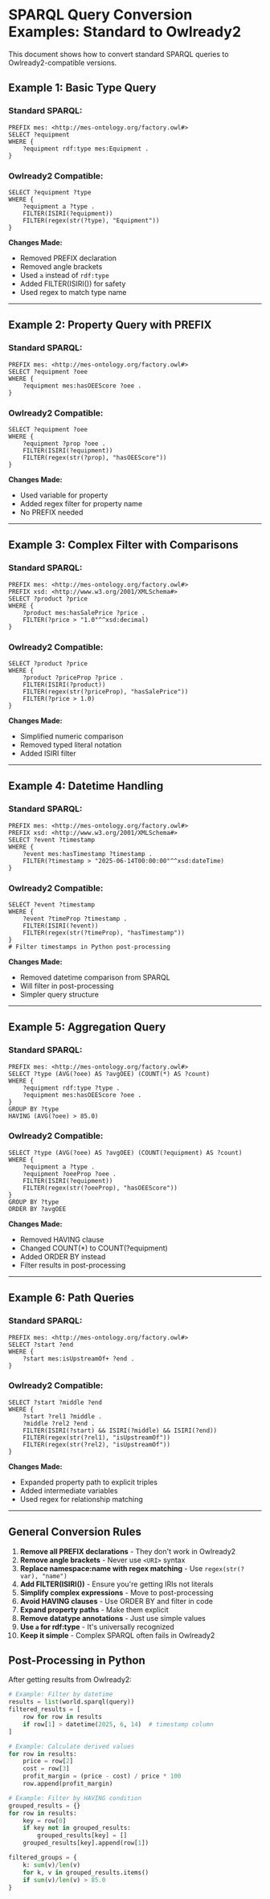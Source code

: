 # SPARQL Query Conversion Examples: Standard to Owlready2

This document shows how to convert standard SPARQL queries to Owlready2-compatible versions.

## Example 1: Basic Type Query

### Standard SPARQL:
```sparql
PREFIX mes: <http://mes-ontology.org/factory.owl#>
SELECT ?equipment 
WHERE {
    ?equipment rdf:type mes:Equipment .
}
```

### Owlready2 Compatible:
```sparql
SELECT ?equipment ?type
WHERE {
    ?equipment a ?type .
    FILTER(ISIRI(?equipment))
    FILTER(regex(str(?type), "Equipment"))
}
```

**Changes Made:**
- Removed PREFIX declaration
- Removed angle brackets
- Used `a` instead of `rdf:type`
- Added FILTER(ISIRI()) for safety
- Used regex to match type name

---

## Example 2: Property Query with PREFIX

### Standard SPARQL:
```sparql
PREFIX mes: <http://mes-ontology.org/factory.owl#>
SELECT ?equipment ?oee
WHERE {
    ?equipment mes:hasOEEScore ?oee .
}
```

### Owlready2 Compatible:
```sparql
SELECT ?equipment ?oee
WHERE {
    ?equipment ?prop ?oee .
    FILTER(ISIRI(?equipment))
    FILTER(regex(str(?prop), "hasOEEScore"))
}
```

**Changes Made:**
- Used variable for property
- Added regex filter for property name
- No PREFIX needed

---

## Example 3: Complex Filter with Comparisons

### Standard SPARQL:
```sparql
PREFIX mes: <http://mes-ontology.org/factory.owl#>
PREFIX xsd: <http://www.w3.org/2001/XMLSchema#>
SELECT ?product ?price
WHERE {
    ?product mes:hasSalePrice ?price .
    FILTER(?price > "1.0"^^xsd:decimal)
}
```

### Owlready2 Compatible:
```sparql
SELECT ?product ?price
WHERE {
    ?product ?priceProp ?price .
    FILTER(ISIRI(?product))
    FILTER(regex(str(?priceProp), "hasSalePrice"))
    FILTER(?price > 1.0)
}
```

**Changes Made:**
- Simplified numeric comparison
- Removed typed literal notation
- Added ISIRI filter

---

## Example 4: Datetime Handling

### Standard SPARQL:
```sparql
PREFIX mes: <http://mes-ontology.org/factory.owl#>
PREFIX xsd: <http://www.w3.org/2001/XMLSchema#>
SELECT ?event ?timestamp
WHERE {
    ?event mes:hasTimestamp ?timestamp .
    FILTER(?timestamp > "2025-06-14T00:00:00"^^xsd:dateTime)
}
```

### Owlready2 Compatible:
```sparql
SELECT ?event ?timestamp
WHERE {
    ?event ?timeProp ?timestamp .
    FILTER(ISIRI(?event))
    FILTER(regex(str(?timeProp), "hasTimestamp"))
}
# Filter timestamps in Python post-processing
```

**Changes Made:**
- Removed datetime comparison from SPARQL
- Will filter in post-processing
- Simpler query structure

---

## Example 5: Aggregation Query

### Standard SPARQL:
```sparql
PREFIX mes: <http://mes-ontology.org/factory.owl#>
SELECT ?type (AVG(?oee) AS ?avgOEE) (COUNT(*) AS ?count)
WHERE {
    ?equipment rdf:type ?type .
    ?equipment mes:hasOEEScore ?oee .
}
GROUP BY ?type
HAVING (AVG(?oee) > 85.0)
```

### Owlready2 Compatible:
```sparql
SELECT ?type (AVG(?oee) AS ?avgOEE) (COUNT(?equipment) AS ?count)
WHERE {
    ?equipment a ?type .
    ?equipment ?oeeProp ?oee .
    FILTER(ISIRI(?equipment))
    FILTER(regex(str(?oeeProp), "hasOEEScore"))
}
GROUP BY ?type
ORDER BY ?avgOEE
```

**Changes Made:**
- Removed HAVING clause
- Changed COUNT(*) to COUNT(?equipment)
- Added ORDER BY instead
- Filter results in post-processing

---

## Example 6: Path Queries

### Standard SPARQL:
```sparql
PREFIX mes: <http://mes-ontology.org/factory.owl#>
SELECT ?start ?end
WHERE {
    ?start mes:isUpstreamOf+ ?end .
}
```

### Owlready2 Compatible:
```sparql
SELECT ?start ?middle ?end
WHERE {
    ?start ?rel1 ?middle .
    ?middle ?rel2 ?end .
    FILTER(ISIRI(?start) && ISIRI(?middle) && ISIRI(?end))
    FILTER(regex(str(?rel1), "isUpstreamOf"))
    FILTER(regex(str(?rel2), "isUpstreamOf"))
}
```

**Changes Made:**
- Expanded property path to explicit triples
- Added intermediate variables
- Used regex for relationship matching

---

## General Conversion Rules

1. **Remove all PREFIX declarations** - They don't work in Owlready2
2. **Remove angle brackets** - Never use `<URI>` syntax
3. **Replace namespace:name with regex matching** - Use `regex(str(?var), "name")`
4. **Add FILTER(ISIRI())** - Ensure you're getting IRIs not literals
5. **Simplify complex expressions** - Move to post-processing
6. **Avoid HAVING clauses** - Use ORDER BY and filter in code
7. **Expand property paths** - Make them explicit
8. **Remove datatype annotations** - Just use simple values
9. **Use `a` for rdf:type** - It's universally recognized
10. **Keep it simple** - Complex SPARQL often fails in Owlready2

## Post-Processing in Python

After getting results from Owlready2:

```python
# Example: Filter by datetime
results = list(world.sparql(query))
filtered_results = [
    row for row in results 
    if row[1] > datetime(2025, 6, 14)  # timestamp column
]

# Example: Calculate derived values
for row in results:
    price = row[2]
    cost = row[3]
    profit_margin = (price - cost) / price * 100
    row.append(profit_margin)

# Example: Filter by HAVING condition
grouped_results = {}
for row in results:
    key = row[0]
    if key not in grouped_results:
        grouped_results[key] = []
    grouped_results[key].append(row[1])

filtered_groups = {
    k: sum(v)/len(v) 
    for k, v in grouped_results.items() 
    if sum(v)/len(v) > 85.0
}
```
